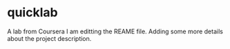 # quicklab
A lab from Coursera
 I am editting the REAME file. Adding some more details about the project description.

